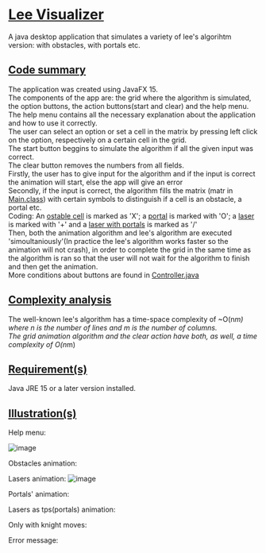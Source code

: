 # <ins>Lee Visualizer</ins>

A java desktop application that simulates a variety of lee's algorihtm version: with obstacles, with portals etc.

## <ins>Code summary</ins>
The application was created using JavaFX 15. <br/>
The components of the app are: the grid where the algorithm is simulated, the option buttons, the action buttons(start and clear) and the help menu. <br/>
The help menu contains all the necessary explanation about the application and how to use it correctly.<br/>
The user can select an option or set a cell in the matrix by pressing left click on the option, respectively on a certain cell in the grid.<br/>
The start button beggins to simulate the algorithm if all the given input was correct. <br/>
The clear button removes the numbers from all fields. <br/>
Firstly, the user has to give input for the algorithm and if the input is correct the animation will start, else the app will give an error </br>
Secondly, if the input is correct, the algorithm fills the matrix (matr in [Main.class](https://github.com/Rares8921/Projects/blob/master/2022/Lee%20Visualizer/src/sample/Main.java)) with certain symbols to distinguish if a cell is an obstacle, a portal etc. <br/>
Coding: An <ins>ostable cell</ins> is marked as 'X'; a <ins>portal</ins> is marked with 'O'; a <ins>laser</ins> is marked with '+' and a <ins>laser with portals</ins> is marked as '/' <br/>
Then, both the animation algorithm and lee's algorithm are executed 'simoultaniously'(In practice the lee's algorithm works faster so the animation will not crash), in order to complete the grid in the same time as the algorithm is ran so that the user will not wait for the algorithm to finish and then get the animation. <br/>
More conditions about buttons are found in [Controller.java](https://github.com/Rares8921/Projects/blob/master/2022/Lee%20Visualizer/src/sample/Controller.java) 


## <ins>Complexity analysis</ins>
The well-known lee's algorithm has a time-space complexity of ~O(n*m) where n is the number of lines and m is the number of columns. <br/>
The grid animation algorithm and the clear action have both, as well, a time complexity of O(n*m)<br/>

## <ins>Requirement(s)</ins>
Java JRE 15 or a later version installed.

## <ins>Illustration(s)</ins>

Help menu:

![image](https://github.com/Rares8921/Projects/blob/master/2022/Lee%20Visualizer/helpMenu.png?raw=true)

Obstacles animation:

Lasers animation:
![image](https://github.com/Rares8921/Projects/blob/master/2022/Lee%20Visualizer/Lasers.gif?raw=true)

Portals' animation:

Lasers as tps(portals) animation:

Only with knight moves:

Error message:
